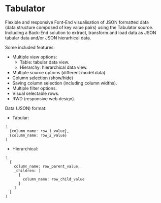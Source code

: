 # Tabulator
Flexible and responsive Font-End visualisation of JSON formatted data (data structure composed of key value pairs) using the Tabulator source.
Including a Back-End solution to extract, transform and load data as JSON tabular data and/or JSON hierarhical data.

Some included features:
 - Multiple view options:
   - Table: tabular data view.
   - Hierarchy: hierarchical data view.
 - Multiple source options (different model data).
 - Column selection (show/hide)
 - Saving column selection (including column widths).
 - Multiple filter options.
 - Visual selectable rows.
 - RWD (responsive web design).

Data (JSON) format:
 - Tabular:
```
[
  {column_name: row_1_value},
  {column_name: row_2_value}
]
```
 - Hierarchical:
```
[
  {
    column_name: row_parent_value,
    _children: [
      {
        column_name: row_child_value
      }
    ]
  }
]
```
